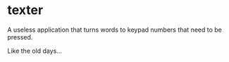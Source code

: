 # texter

A useless application that turns words to keypad numbers that need to be pressed.

Like the old days...
